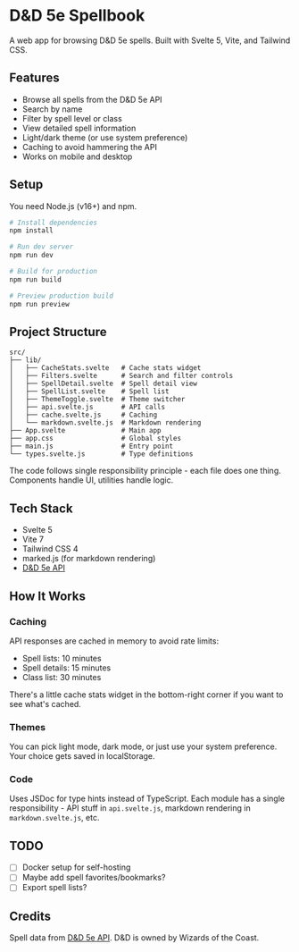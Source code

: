 # D&D 5e Spellbook

A web app for browsing D&D 5e spells. Built with Svelte 5, Vite, and Tailwind CSS.

## Features

- Browse all spells from the D&D 5e API
- Search by name
- Filter by spell level or class
- View detailed spell information
- Light/dark theme (or use system preference)
- Caching to avoid hammering the API
- Works on mobile and desktop

## Setup

You need Node.js (v16+) and npm.

```bash
# Install dependencies
npm install

# Run dev server
npm run dev

# Build for production
npm run build

# Preview production build
npm run preview
```

## Project Structure

```
src/
├── lib/
│   ├── CacheStats.svelte   # Cache stats widget
│   ├── Filters.svelte      # Search and filter controls
│   ├── SpellDetail.svelte  # Spell detail view
│   ├── SpellList.svelte    # Spell list
│   ├── ThemeToggle.svelte  # Theme switcher
│   ├── api.svelte.js       # API calls
│   ├── cache.svelte.js     # Caching
│   └── markdown.svelte.js  # Markdown rendering
├── App.svelte              # Main app
├── app.css                 # Global styles
├── main.js                 # Entry point
└── types.svelte.js         # Type definitions
```

The code follows single responsibility principle - each file does one thing. Components handle UI, utilities handle logic.

## Tech Stack

- Svelte 5
- Vite 7
- Tailwind CSS 4
- marked.js (for markdown rendering)
- [D&D 5e API](https://www.dnd5eapi.co/)

## How It Works

### Caching
API responses are cached in memory to avoid rate limits:
- Spell lists: 10 minutes
- Spell details: 15 minutes
- Class list: 30 minutes

There's a little cache stats widget in the bottom-right corner if you want to see what's cached.

### Themes
You can pick light mode, dark mode, or just use your system preference. Your choice gets saved in localStorage.

### Code
Uses JSDoc for type hints instead of TypeScript. Each module has a single responsibility - API stuff in `api.svelte.js`, markdown rendering in `markdown.svelte.js`, etc.

## TODO

- [ ] Docker setup for self-hosting
- [ ] Maybe add spell favorites/bookmarks?
- [ ] Export spell lists?

## Credits

Spell data from [D&D 5e API](https://www.dnd5eapi.co/). D&D is owned by Wizards of the Coast.
